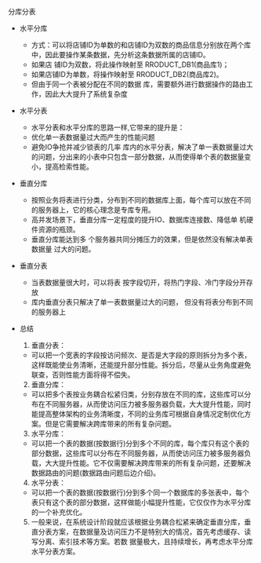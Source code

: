 分库分表
- 水平分库
  - 方式：可以将店铺ID为单数的和店铺ID为双数的商品信息分别放在两个库中，因此要操作某条数据，先分析这条数据所属的店铺ID。
   - 如果店 铺ID为双数，将此操作映射至 RRODUCT_DB1(商品库1)；
   - 如果店铺ID为单数，将操作映射至 RRODUCT_DB2(商品库2)。
   - 但由于同一个表被分配在不同的数据 库，需要额外进行数据操作的路由工作，因此大大提升了系统复杂度
- 水平分表
  - 水平分表和水平分库的思路一样,它带来的提升是：
   - 优化单一表数据量过大而产生的性能问题
   - 避免IO争抢并减少锁表的几率 库内的水平分表，解决了单一表数据量过大的问题，分出来的小表中只包含一部分数据，从而使得单个表的数据量变小，提高检索性能。
- 垂直分库
  - 按照业务将表进行分类，分布到不同的数据库上面，每个库可以放在不同的服务器上，它的核心理念是专库专用。
  - 高并发场景下，垂直分库一定程度的提升IO、数据库连接数、降低单 机硬件资源的瓶颈。
  - 垂直分库能达到多 个服务器共同分摊压力的效果，但是依然没有解决单表数据量 过大的问题。
- 垂直分表
  - 当表数据量很大时，可以将表 按字段切开，将热门字段、冷门字段分开存放
  - 库内垂直分表只解决了单一表数据量过大的问题， 但没有将表分布到不同的服务器上

- 总结
  1. 垂直分表：
   - 可以把一个宽表的字段按访问频次、是否是大字段的原则拆分为多个表，这样既能使业务清晰，还能提升部分性能。拆分后，尽量从业务角度避免联查，否则性能方面将得不偿失。
  2. 垂直分库：
   - 可以把多个表按业务耦合松紧归类，分别存放在不同的库，这些库可以分布在不同服务器，从而使访问压力被多服务器负载，大大提升性能，同时能提高整体架构的业务清晰度，不同的业务库可根据自身情况定制优化方案。但是它需要解决跨库带来的所有复杂问题。
  3. 水平分库：
   - 可以把一个表的数据(按数据行)分到多个不同的库，每个库只有这个表的部分数据，这些库可以分布在不同服务器，从而使访问压力被多服务器负载，大大提升性能。它不仅需要解决跨库带来的所有复杂问题，还要解决数据路由的问题(数据路由问题后边介绍)。
  4. 水平分表：
   - 可以把一个表的数据(按数据行)分到多个同一个数据库的多张表中，每个表只有这个表的部分数据，这样做能小幅提升性能，它仅仅作为水平分库的一个补充优化。
  5. 一般来说，在系统设计阶段就应该根据业务耦合松紧来确定垂直分库，垂直分表方案，在数据量及访问压力不是特别大的情况，首先考虑缓存、读写分离、索引技术等方案。若数
据量极大，且持续增长，再考虑水平分库水平分表方案。










